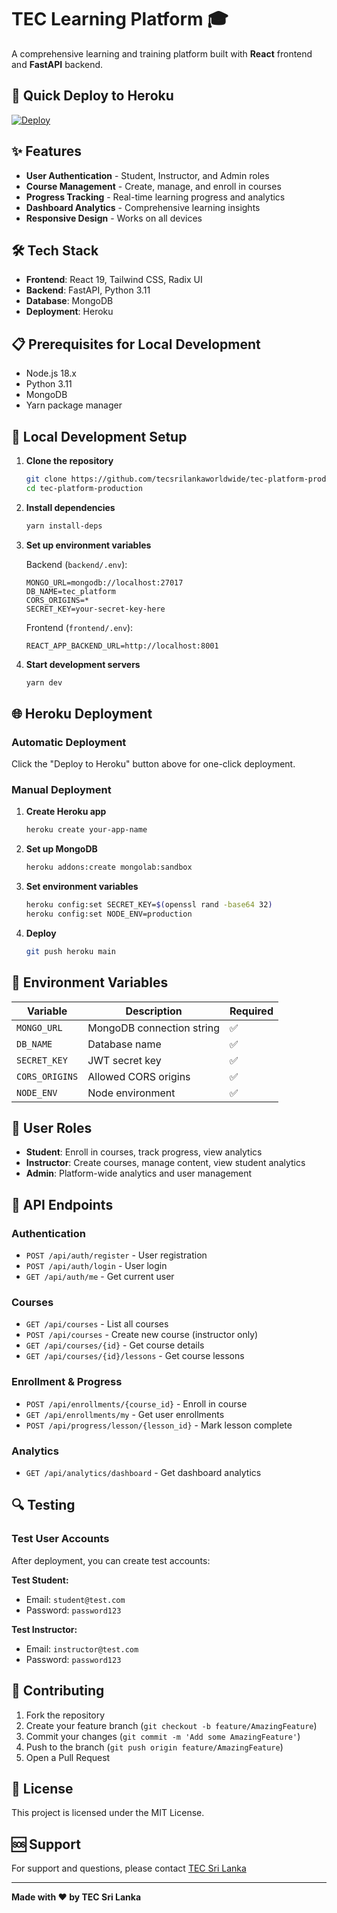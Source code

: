 # TEC Learning Platform 🎓

A comprehensive learning and training platform built with **React** frontend and **FastAPI** backend.

## 🚀 Quick Deploy to Heroku

[![Deploy](https://www.herokucdn.com/deploy/button.svg)](https://heroku.com/deploy?template=https://github.com/tecsrilankaworldwide/tec-platform-production)

## ✨ Features

- **User Authentication** - Student, Instructor, and Admin roles
- **Course Management** - Create, manage, and enroll in courses
- **Progress Tracking** - Real-time learning progress and analytics
- **Dashboard Analytics** - Comprehensive learning insights
- **Responsive Design** - Works on all devices

## 🛠️ Tech Stack

- **Frontend**: React 19, Tailwind CSS, Radix UI
- **Backend**: FastAPI, Python 3.11
- **Database**: MongoDB
- **Deployment**: Heroku

## 📋 Prerequisites for Local Development

- Node.js 18.x
- Python 3.11
- MongoDB
- Yarn package manager

## 🔧 Local Development Setup

1. **Clone the repository**
   ```bash
   git clone https://github.com/tecsrilankaworldwide/tec-platform-production.git
   cd tec-platform-production
   ```

2. **Install dependencies**
   ```bash
   yarn install-deps
   ```

3. **Set up environment variables**
   
   Backend (`backend/.env`):
   ```
   MONGO_URL=mongodb://localhost:27017
   DB_NAME=tec_platform
   CORS_ORIGINS=*
   SECRET_KEY=your-secret-key-here
   ```
   
   Frontend (`frontend/.env`):
   ```
   REACT_APP_BACKEND_URL=http://localhost:8001
   ```

4. **Start development servers**
   ```bash
   yarn dev
   ```

## 🌐 Heroku Deployment

### Automatic Deployment
Click the "Deploy to Heroku" button above for one-click deployment.

### Manual Deployment

1. **Create Heroku app**
   ```bash
   heroku create your-app-name
   ```

2. **Set up MongoDB**
   ```bash
   heroku addons:create mongolab:sandbox
   ```

3. **Set environment variables**
   ```bash
   heroku config:set SECRET_KEY=$(openssl rand -base64 32)
   heroku config:set NODE_ENV=production
   ```

4. **Deploy**
   ```bash
   git push heroku main
   ```

## 🔐 Environment Variables

| Variable | Description | Required |
|----------|-------------|----------|
| `MONGO_URL` | MongoDB connection string | ✅ |
| `DB_NAME` | Database name | ✅ |
| `SECRET_KEY` | JWT secret key | ✅ |
| `CORS_ORIGINS` | Allowed CORS origins | ✅ |
| `NODE_ENV` | Node environment | ✅ |

## 👥 User Roles

- **Student**: Enroll in courses, track progress, view analytics
- **Instructor**: Create courses, manage content, view student analytics  
- **Admin**: Platform-wide analytics and user management

## 📱 API Endpoints

### Authentication
- `POST /api/auth/register` - User registration
- `POST /api/auth/login` - User login
- `GET /api/auth/me` - Get current user

### Courses
- `GET /api/courses` - List all courses
- `POST /api/courses` - Create new course (instructor only)
- `GET /api/courses/{id}` - Get course details
- `GET /api/courses/{id}/lessons` - Get course lessons

### Enrollment & Progress
- `POST /api/enrollments/{course_id}` - Enroll in course
- `GET /api/enrollments/my` - Get user enrollments
- `POST /api/progress/lesson/{lesson_id}` - Mark lesson complete

### Analytics
- `GET /api/analytics/dashboard` - Get dashboard analytics

## 🔍 Testing

### Test User Accounts
After deployment, you can create test accounts:

**Test Student:**
- Email: `student@test.com`
- Password: `password123`

**Test Instructor:**  
- Email: `instructor@test.com`
- Password: `password123`

## 🤝 Contributing

1. Fork the repository
2. Create your feature branch (`git checkout -b feature/AmazingFeature`)
3. Commit your changes (`git commit -m 'Add some AmazingFeature'`)
4. Push to the branch (`git push origin feature/AmazingFeature`)
5. Open a Pull Request

## 📄 License

This project is licensed under the MIT License.

## 🆘 Support

For support and questions, please contact [TEC Sri Lanka](mailto:info@tecsl.lk)

---

**Made with ❤️ by TEC Sri Lanka**
